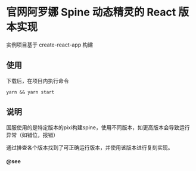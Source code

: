 # 官网阿罗娜 Spine 动态精灵的 React 版本实现

实例项目基于 create-react-app 构建



## 使用

下载后，在项目内执行命令

```
yarn && yarn start
```



## 说明

国服使用的是特定版本的pixi构建spine，使用不同版本，如更高版本会导致运行异常（如错位，报错）

通过排查各个版本找到了可正确运行版本，并使用该版本进行复刻实现。



#### @see

[碧蓝档案-国服官网]: https://bluearchive-cn.com/
[pixijs]: https://github.com/pixijs/pixijs

